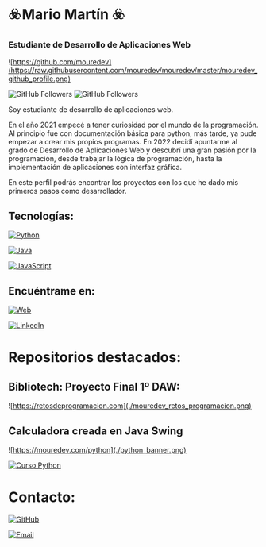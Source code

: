 # ☣️ Mario Martín ☣️ 
### Estudiante de Desarrollo de Aplicaciones Web

![https://github.com/mouredev](https://raw.githubusercontent.com/mouredev/mouredev/master/mouredev_github_profile.png)


![GitHub Followers](https://img.shields.io/github/followers/Marioby9?style=social)
![GitHub Followers](https://img.shields.io/github/stars/Marioby9?style=social)

Soy estudiante de desarrollo de aplicaciones web.

En el año 2021 empecé a tener curiosidad por el mundo de la programación. Al principio fue con documentación básica para python, más tarde, ya pude empezar a crear mis propios programas.
En 2022 decidí apuntarme al grado de Desarrollo de Aplicaciones Web y descubrí una gran pasión por la programación, desde trabajar la lógica de programación, hasta la implementación de aplicaciones con interfaz gráfica. 

En este perfil podrás encontrar los proyectos con los que he dado mis primeros pasos como desarrollador. 


## Tecnologías:

[![Python](https://img.shields.io/badge/Python-yellow?style=for-the-badge&logo=python&logoColor=white&labelColor=101010)]()

[![Java](https://img.shields.io/badge/Java-007396?style=for-the-badge&logo=java&logoColor=white&labelColor=101010)]()

[![JavaScript](https://img.shields.io/badge/JavaScript-F7DF1E?style=for-the-badge&logo=javascript&logoColor=white&labelColor=101010)]()
</br>


## Encuéntrame en:

[![Web](https://img.shields.io/badge/Web-Mario_Martin-yellow?style=for-the-badge&logo=dev.to&logoColor=white&labelColor=101010)](https://marioby9.github.io/Personal-Web/)

[![LinkedIn](https://img.shields.io/badge/LinkedIn-Mario_Martin-blue?style=for-the-badge&logo=Linkedin&logoColor=white&labelColor=101010)](https://www.linkedin.com/in/mario-martin-godoy/)



# Repositorios destacados:
## Bibliotech: Proyecto Final 1º DAW:

![https://retosdeprogramacion.com](./mouredev_retos_programacion.png)


## Calculadora creada en Java Swing
![https://mouredev.com/python](./python_banner.png)

[![Curso Python](https://img.shields.io/github/stars/mouredev/hello-python?label=Curso%20Python%20desde%20cero&style=social)](https://github.com/mouredev/hello-python)



# Contacto:

[![GitHub](https://img.shields.io/badge/Mi_GitHub-Marioby9-orange?style=for-the-badge&logo=Github&logoColor=white&labelColor=101010)](https://github.com/Marioby9)

[![Email](https://img.shields.io/badge/Email-mmartin.mrmg@gmail.com-D14836?style=for-the-badge&logo=gmail&logoColor=white&labelColor=101010)](mailto:mmartin.mrmg@gmail.com)
